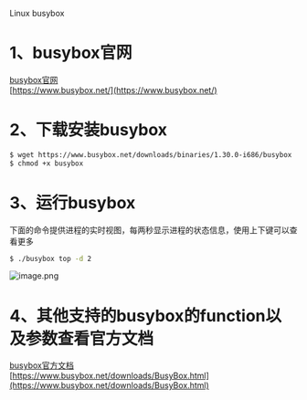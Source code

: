 Linux busybox 
<a name="b0kCn"></a>
# 1、busybox官网
[busybox官网](https://www.busybox.net/)<br />[https://www.busybox.net/](https://www.busybox.net/)

<a name="RVUrB"></a>
# 2、下载安装busybox
```bash
$ wget https://www.busybox.net/downloads/binaries/1.30.0-i686/busybox
$ chmod +x busybox
```
<a name="9vg3u"></a>
# 3、运行busybox
下面的命令提供进程的实时视图，每两秒显示进程的状态信息，使用上下键可以查看更多
```bash
$ ./busybox top -d 2
```
![image.png](https://cdn.nlark.com/yuque/0/2020/png/396745/1596535103347-f8bd198d-599c-4f96-bba0-7ad632df6cfd.png#align=left&display=inline&height=583&originHeight=1750&originWidth=3323&size=2288126&status=done&style=none&width=1107.6666666666667)
<a name="9z8WK"></a>
# 4、其他支持的busybox的function以及参数查看官方文档
[busybox官方文档](https://www.busybox.net/downloads/BusyBox.html)<br />[https://www.busybox.net/downloads/BusyBox.html](https://www.busybox.net/downloads/BusyBox.html)
